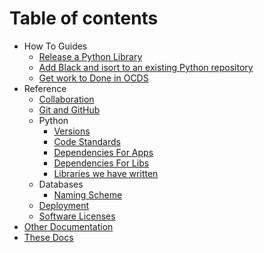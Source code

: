 # Table of contents

* How To Guides
    * [Release a Python Library](/howto/release-python-library.md)
    * [Add Black and isort to an existing Python repository](/howto/add-black-isort-existing-repo.md)
    * [Get work to Done in OCDS](/howto/open-contracting/getting-to-done.md)
* Reference
    * [Collaboration](/reference/collaboration.md)
    * [Git and GitHub](/reference/git-and-github.md)
    * Python
        * [Versions](/reference/python/versions.md)
        * [Code Standards](/reference/python/code-standards.md)
        * [Dependencies For Apps](/reference/python/dependencies-for-apps.md)
        * [Dependencies For Libs](/reference/python/dependencies-for-libs.md)
        * [Libraries we have written](/reference/python/libraries-we-have-written-libs.md)
    * Databases
        * [Naming Scheme](/databases/naming-scheme.md)
    * [Deployment](/reference/deployment.md)
    * [Software Licenses](/software-licenses.md)
* [Other Documentation](/other-documentation.md)
* [These Docs](/CONTRIBUTING.md)
